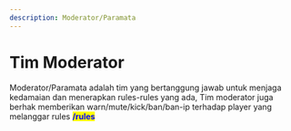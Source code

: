 ```yaml
---
description: Moderator/Paramata
---
```


# Tim Moderator

Moderator/Paramata adalah tim yang bertanggung jawab untuk menjaga kedamaian dan menerapkan rules-rules yang ada, Tim moderator juga berhak memberikan warn/mute/kick/ban/ban-ip terhadap player yang melanggar rules <mark style="color:blue;">**/rules**</mark>
